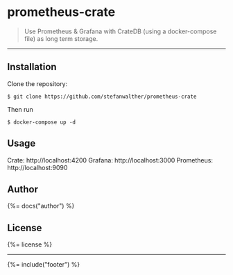# prometheus-crate

> Use Prometheus & Grafana with CrateDB (using a docker-compose file) as long term storage.

---

## Installation

Clone the repository:
```
$ git clone https://github.com/stefanwalther/prometheus-crate
```

Then run
```
$ docker-compose up -d
```

## Usage

Crate: http://localhost:4200
Grafana: http://localhost:3000
Prometheus: http://localhost:9090


## Author
{%= docs("author") %}

## License
{%= license %}

***

{%= include("footer") %}